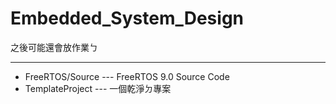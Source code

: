 # Embedded_System_Design

之後可能還會放作業ㄅ

---

* FreeRTOS/Source --- FreeRTOS 9.0 Source Code
* TemplateProject --- 一個乾淨ㄉ專案
